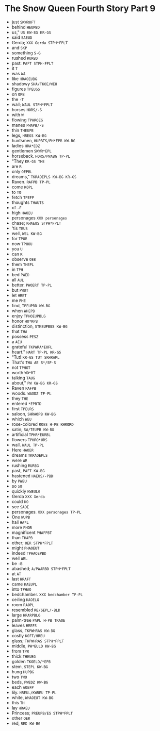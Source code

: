 # The Snow Queen Fourth Story Part 9

* just `SKWRUFT`
* behind `HEUPBD`
* us," `US KW-BG KR-GS`
* said `SAEUD`
* Gerda; `XXX Gerda STPH*FPLT`
* and `SKP`
* something `S-G`
* rushed `RURBD`
* past: `PAFT STPH-FPLT`
* it `T`
* was `WA`
* like `HRAOEUBG`
* shadowy `SHA/TKOE/WEU`
* figures `TPEUGS`
* on `OPB`
* the `-T`
* wall; `WAUL STPH*FPLT`
* horses `HORS/-S`
* with `W`
* flowing `TPHROEG`
* manes `PHAPB/-S`
* thin `THEUPB`
* legs, `HREGS KW-BG`
* huntsmen, `HUPBTS/PH*EPB KW-BG`
* ladies `HRA*EDZ`
* gentlemen `SKWR*EPL`
* horseback. `HORS/PWABG TP-PL`
* "They `KR-GS THE`
* are `R`
* only `OEPBL`
* dreams," `TKRAOEPLS KW-BG KR-GS`
* Raven. `RAFPB TP-PL`
* come `KOPL`
* to `TO`
* fetch `TPEFP`
* thoughts `THAUTS`
* of `-F`
* high `HAOEU`
* personages `XXX personages`
* chase; `KHAEUS STPH*FPLT`
* 'tis `TEUS`
* well, `WEL KW-BG`
* for `TPOR`
* now `TPHOU`
* you `U`
* can `K`
* observe `OEB`
* them `THEPL`
* in `TPH`
* bed `PWED`
* all `AUL`
* better. `PWOERT TP-PL`
* but `PWUT`
* let `HRET`
* me `PHE`
* find, `TPEUPBD KW-BG`
* when `WHEPB`
* enjoy `TPHOEUPBLG`
* honor `HO*RPB`
* distinction, `STKEUPBGS KW-BG`
* that `THA`
* possess `PESZ`
* a `AEU`
* grateful `TKPWRA*EUFL`
* heart." `HART TP-PL KR-GS`
* "Tut! `KR-GS TUT SKHRAPL`
* That's `THA AE S*/SP-S`
* not `TPHOT`
* worth `WO*RT`
* talking `TAUG`
* about," `PW KW-BG KR-GS`
* Raven `RAFPB`
* woods. `WAODZ TP-PL`
* they `THE`
* entered `*EPBTD`
* first `TPEURS`
* saloon, `SHRAOPB KW-BG`
* which `WEU`
* rose-colored `ROES H-PB KHRORD`
* satin, `SA/TEUPB KW-BG`
* artificial `TPHR*EURBL`
* flowers `TPHRO*URS`
* wall. `WAUL TP-PL`
* Here `HAOER`
* dreams `TKRAOEPLS`
* were `WR`
* rushing `RURBG`
* past, `PAFT KW-BG`
* hastened `HAEUS/-PBD`
* by `PWEU`
* so `SO`
* quickly `KWEULG`
* Gerda `XXX Gerda`
* could `KO`
* see `SAOE`
* personages. `XXX personages TP-PL`
* One `WUPB`
* hall `HA*L`
* more `PHOR`
* magnificent `PHAFPBT`
* than `THAPB`
* other; `OER STPH*FPLT`
* might `PHAOEUT`
* indeed `TPHAOEPBD`
* well `WEL`
* be `-B`
* abashed; `A/PWARBD STPH*FPLT`
* at `AT`
* last `HRAFT`
* came `KAEUPL`
* into `TPHAO`
* bedchamber. `XXX bedchamber TP-PL`
* ceiling `KAOELG`
* room `RAOPL`
* resembled `RE/SEPL/-BLD`
* large `HRARPBLG`
* palm-tree `PAPL H-PB TRAOE`
* leaves `HREFS`
* glass, `TKPWHRAS KW-BG`
* costly `KOFT/HREU`
* glass; `TKPWHRAS STPH*FPLT`
* middle, `PH*EULD KW-BG`
* from `TPR`
* thick `THEUBG`
* golden `TKOELD/*EPB`
* stem, `STEPL KW-BG`
* hung `HUPBG`
* two `TWO`
* beds, `PWEDZ KW-BG`
* each `AOEFP`
* lily. `HREUL/KWREU TP-PL`
* white, `WHAOEUT KW-BG`
* this `TH`
* lay `HRAEU`
* Princess; `PREUPB/ES STPH*FPLT`
* other `OER`
* red, `RED KW-BG`
